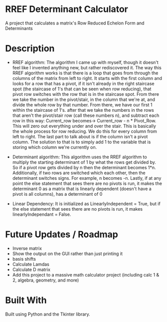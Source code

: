 # RREF Determinant Calculator
A project that calculates a matrix's Row Reduced Echelon Form and Determinants

# Description
- RREF algorithm: The algorithm I came up with myself, though it doesn't feel like I invented anything new, but rather rediscovered it. The way this RREF algorithm works is that there is a loop that goes from through the columns of the matrix from left to right. It starts with the first column and looks for a row that has a pivot, if it isn't already in the right staircase spot (the staircase of 1's that can be seen when row reducing), that pivot row switches with the row that is in the staircase spot. From there we take the number in the pivot/stair, in the column that we're at, and divide the whole row by that number. From there, we have our first 1 within the staircase of 1's. after that we take the numbers in the rows that aren't the pivot/stair row (call these numbers n), and subtract each row in this way: Current_row becomes-> Current_row - n * Pivot_Row. This will zero out everything under and over the stair. This is basically the whole process for row reducing. We do this for every column from left to right. The last part to talk about is if the column isn't a pivot column. The solution to that is to simply add 1 to the variable that is storing which column we're currently on.
  
- Determinant algorithm: This algorithm uses the RREF algorithm to multiply the starting determinant of 1 by what the rows get divided by. So if a pivot row gets divided by n then the determinant becomes 1*n. Additionally, if two rows are switched which each other, then the determinant switches signs. For example, n becomes -n. Lastly, if at any point the else statement that sees there are no pivots is run, it makes the determinant 0 as a matrix that is linearly dependent (doesn't have a pivot is all columns), has a determinant of 0
  
- Linear Dependency: It is initialized as LinearlyIndependent = True, but if the else statement that sees there are no pivots is run, it makes linearlyIndependant = False.

# Future Updates / Roadmap
- Inverse matrix
- Show the output on the GUI rather than just printing it
- basis shifts
- Calculate Lamdas
- Calculate D matrix
- Add this project to a massive math calculator project (including calc 1 & 2, algebra, geometry, and more)

# Built With
Built using Python and the Tkinter library.
